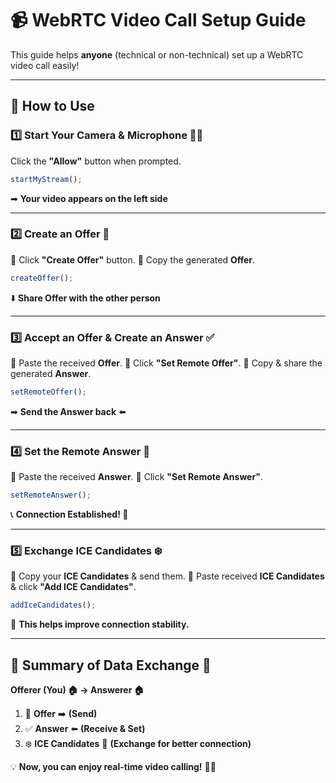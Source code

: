 # 📹 WebRTC Video Call Setup Guide

This guide helps **anyone** (technical or non-technical) set up a WebRTC video call easily!

---

## 🚀 How to Use

### 1️⃣ Start Your Camera & Microphone 🎥🎤
Click the **"Allow"** button when prompted.

```js
startMyStream();
```

➡ **Your video appears on the left side**

---

### 2️⃣ Create an Offer 📡
🔹 Click **"Create Offer"** button.
🔹 Copy the generated **Offer**.

```js
createOffer();
```

⬇️ **Share Offer with the other person**

---

### 3️⃣ Accept an Offer & Create an Answer ✅
🔹 Paste the received **Offer**.
🔹 Click **"Set Remote Offer"**.
🔹 Copy & share the generated **Answer**.

```js
setRemoteOffer();
```

➡ **Send the Answer back** ⬅️

---

### 4️⃣ Set the Remote Answer 📨
🔹 Paste the received **Answer**.
🔹 Click **"Set Remote Answer"**.

```js
setRemoteAnswer();
```

📞 **Connection Established! 🎉**

---

### 5️⃣ Exchange ICE Candidates ❄️
🔹 Copy your **ICE Candidates** & send them.
🔹 Paste received **ICE Candidates** & click **"Add ICE Candidates"**.

```js
addIceCandidates();
```

🔄 **This helps improve connection stability.**

---

## 🎯 Summary of Data Exchange 🔄

**Offerer (You) 🏠 → Answerer 🏠**
1. 📡 **Offer** ➡️ **(Send)**
2. ✅ **Answer** ⬅️ **(Receive & Set)**
3. ❄️ **ICE Candidates** 🔄 **(Exchange for better connection)**

💡 **Now, you can enjoy real-time video calling!** 🎥📞

